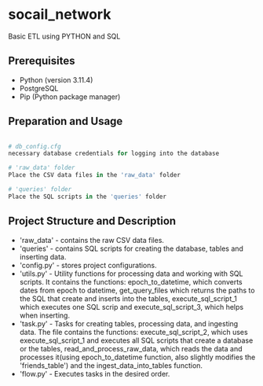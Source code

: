 # socail_network

Basic ETL using PYTHON and SQL

## Prerequisites

- Python (version 3.11.4)
- PostgreSQL
- Pip (Python package manager)

## Preparation and Usage

```python

# db_config.cfg
necessary database credentials for logging into the database

# 'raw_data' folder
Place the CSV data files in the 'raw_data' folder

# 'queries' folder
Place the SQL scripts in the 'queries' folder
```
## Project Structure and Description
- 'raw_data' - contains the raw CSV data files.
- 'queries' - contains SQL scripts for creating the database, tables and inserting data.
- 'config.py' - stores project configurations.
- 'utils.py' - 
Utility functions for processing data and working with SQL scripts. It contains the functions: epoch_to_datetime, which converts dates from epoch to datetime, get_query_files which returns the paths to the SQL that create and inserts into the tables, execute_sql_script_1 which executes one SQL scrip and  execute_sql_script_3, which helps when inserting.
- 'task.py' - 
Tasks for creating tables, processing data, and ingesting data. The file contains the functions: execute_sql_script_2, which uses execute_sql_script_1 and executes all SQL scripts that create a database or the tables, read_and_process_raw_data, which reads the data and processes it(using epoch_to_datetime function, also slightly modifies the 'friends_table') and the ingest_data_into_tables function.
- 'flow.py' - Executes tasks in the desired order.
